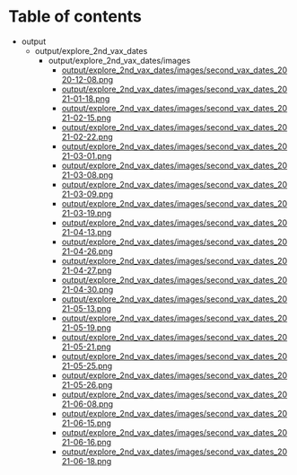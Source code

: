 # Table of contents

* output
  * output/explore_2nd_vax_dates
    * output/explore_2nd_vax_dates/images
      * [output/explore_2nd_vax_dates/images/second_vax_dates_2020-12-08.png](output/explore_2nd_vax_dates/images/second_vax_dates_2020-12-08.png)
      * [output/explore_2nd_vax_dates/images/second_vax_dates_2021-01-18.png](output/explore_2nd_vax_dates/images/second_vax_dates_2021-01-18.png)
      * [output/explore_2nd_vax_dates/images/second_vax_dates_2021-02-15.png](output/explore_2nd_vax_dates/images/second_vax_dates_2021-02-15.png)
      * [output/explore_2nd_vax_dates/images/second_vax_dates_2021-02-22.png](output/explore_2nd_vax_dates/images/second_vax_dates_2021-02-22.png)
      * [output/explore_2nd_vax_dates/images/second_vax_dates_2021-03-01.png](output/explore_2nd_vax_dates/images/second_vax_dates_2021-03-01.png)
      * [output/explore_2nd_vax_dates/images/second_vax_dates_2021-03-08.png](output/explore_2nd_vax_dates/images/second_vax_dates_2021-03-08.png)
      * [output/explore_2nd_vax_dates/images/second_vax_dates_2021-03-09.png](output/explore_2nd_vax_dates/images/second_vax_dates_2021-03-09.png)
      * [output/explore_2nd_vax_dates/images/second_vax_dates_2021-03-19.png](output/explore_2nd_vax_dates/images/second_vax_dates_2021-03-19.png)
      * [output/explore_2nd_vax_dates/images/second_vax_dates_2021-04-13.png](output/explore_2nd_vax_dates/images/second_vax_dates_2021-04-13.png)
      * [output/explore_2nd_vax_dates/images/second_vax_dates_2021-04-26.png](output/explore_2nd_vax_dates/images/second_vax_dates_2021-04-26.png)
      * [output/explore_2nd_vax_dates/images/second_vax_dates_2021-04-27.png](output/explore_2nd_vax_dates/images/second_vax_dates_2021-04-27.png)
      * [output/explore_2nd_vax_dates/images/second_vax_dates_2021-04-30.png](output/explore_2nd_vax_dates/images/second_vax_dates_2021-04-30.png)
      * [output/explore_2nd_vax_dates/images/second_vax_dates_2021-05-13.png](output/explore_2nd_vax_dates/images/second_vax_dates_2021-05-13.png)
      * [output/explore_2nd_vax_dates/images/second_vax_dates_2021-05-19.png](output/explore_2nd_vax_dates/images/second_vax_dates_2021-05-19.png)
      * [output/explore_2nd_vax_dates/images/second_vax_dates_2021-05-21.png](output/explore_2nd_vax_dates/images/second_vax_dates_2021-05-21.png)
      * [output/explore_2nd_vax_dates/images/second_vax_dates_2021-05-25.png](output/explore_2nd_vax_dates/images/second_vax_dates_2021-05-25.png)
      * [output/explore_2nd_vax_dates/images/second_vax_dates_2021-05-26.png](output/explore_2nd_vax_dates/images/second_vax_dates_2021-05-26.png)
      * [output/explore_2nd_vax_dates/images/second_vax_dates_2021-06-08.png](output/explore_2nd_vax_dates/images/second_vax_dates_2021-06-08.png)
      * [output/explore_2nd_vax_dates/images/second_vax_dates_2021-06-15.png](output/explore_2nd_vax_dates/images/second_vax_dates_2021-06-15.png)
      * [output/explore_2nd_vax_dates/images/second_vax_dates_2021-06-16.png](output/explore_2nd_vax_dates/images/second_vax_dates_2021-06-16.png)
      * [output/explore_2nd_vax_dates/images/second_vax_dates_2021-06-18.png](output/explore_2nd_vax_dates/images/second_vax_dates_2021-06-18.png)